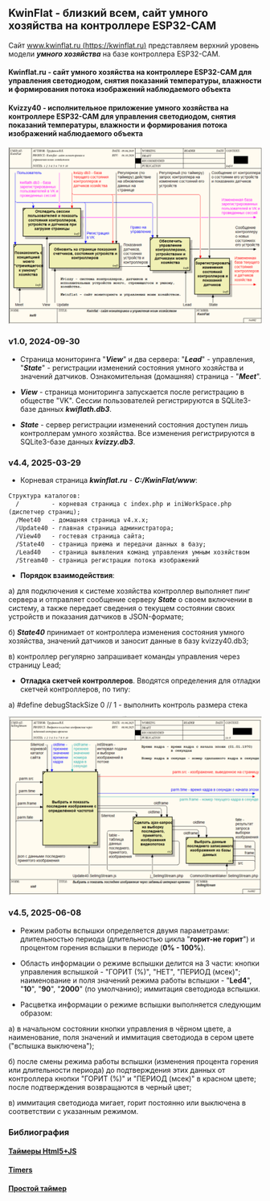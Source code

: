 ## KwinFlat - близкий всем, сайт умного хозяйства на контроллере ESP32-CAM

Сайт [www.kwinflat.ru (https://kwinflat.ru)](https://kwinflat.ru) представляем верхний уровень модели ***умного хозяйства*** на базе контроллера ESP32-CAM.

#### Kwinflat.ru - сайт умного хозяйства на контроллере ESP32-CAM для управления светодиодом, снятия показаний температуры, влажности и формирования потока изображений наблюдаемого объекта

#### Kvizzy40 - исполнительное приложение умного хозяйства на контроллере ESP32-CAM для управления светодиодом, снятия показаний температуры, влажности и формирования потока изображений наблюдаемого объекта

![](BP1/kwf0.png)

### v1.0, 2024-09-30

- Страница мониторинга "***View***" и два сервера: "***Lead***" - управления, "***State***" - регистрации изменений состояния умного хозяйства и значений датчиков. Ознакомительная (домашняя) страница - "***Meet***".

- ***View*** - cтраница мониторинга запускается после регистрацию в обществе "VK". Сессии пользователей регистрируются в SQLite3-базе данных ***kwiflath.db3***.

- ***State*** - сервер регистрации изменений состояния доступен лишь контроллерам умного хозяйства. Все изменения регистрируются в SQLite3-базе данных ***kvizzy.db3***.

### v4.4, 2025-03-29

- Корневая страница ***kwinflat.ru*** - ***C:/KwinFlat/www***:

```
Структура каталогов:
  /         - корневая страница с index.php и iniWorkSpace.php  (диспетчер страниц);
  /Meet40   - домашняя страница v4.x.x;
  /Update40 - главная страница администратора;
  /View40   - гостевая страница сайта;
  /State40  - страница приема и передачи данных в базу;
  /Lead40   - страница выявления команд управления умным хозяйством
  /Stream40 - страница регистрации потока изображений
```

- **Порядок взаимодействия**: 

а) для подключения к системе хозяйства контроллер выполняет пинг сервера и отправляет сообщение серверу ***State*** о своем включении в систему, а также передает сведения о текущем состоянии своих устройств и показания датчиков в JSON-формате; 

б) ***State40*** принимает от контроллера изменения состояния умного хозяйства, значений датчиков и заносит данные в базу kvizzy40.db3; 

в) контроллер регулярно запрашивает команды управления через страницу Lead;

- **Отладка скетчей контроллеров**. Вводятся определения для отладки скетчей контроллеров, по типу:

a) #define debugStackSize 0  // 1 - выполнить контроль размера стека

![](BP1/sis0.png)

### v4.5, 2025-06-08

- Режим работы вспышки определяется двумя параметрами: длительностью периода (длительностью цикла "**горит-не горит**") и процентом горения вспышки в периоде (**0% - 100%**).

- Область информации о режиме вспышки делится на 3 части: кнопки управления вспышкой - "ГОРИТ (%)", "НЕТ", "ПЕРИОД (мсек)"; наименование и поля значений режима работы вспышки - "**Led4**", "**10**", "**90**", "**2000**" (по умолчанию); иммитация светодиода вспышки.

- Расцветка информации о режиме вспышки выполняется следующим образом:

а) в начальном состоянии кнопки управления в чёрном цвете, а наименование, поля значений и иммитация светодиода в сером цвете ("вспышка выключена");

б) после смены режима работы вспышки (изменения процента горения или длительности периода) до подтверждения этих данных от контроллера кнопки "ГОРИТ (%)" и "ПЕРИОД (мсек)" в красном цвете; после подтверждения возвращаются в черный цвет;

в) иммитация светодиода мигает, горит постоянно или выключена в соответствии с указанным режимом.

### Библиография

#### [Таймеры Html5+JS](https://thecode.media/count-timer/)

#### [Timers](https://dev.w3.org/html5/spec-LC/timers.html)

#### [Простой таймер](https://sky.pro/wiki/html/sozdaem-taymer-obratnogo-otscheta-na-js-i-html-bez-css/)

